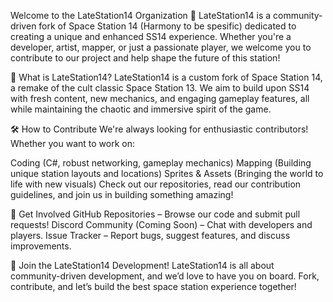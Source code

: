 Welcome to the LateStation14 Organization 🚀
LateStation14 is a community-driven fork of Space Station 14 (Harmony to be spesific) dedicated to creating a unique and enhanced SS14 experience. Whether you're a developer, artist, mapper, or just a passionate player, we welcome you to contribute to our project and help shape the future of this station!

🌌 What is LateStation14?
LateStation14 is a custom fork of Space Station 14, a remake of the cult classic Space Station 13. We aim to build upon SS14 with fresh content, new mechanics, and engaging gameplay features, all while maintaining the chaotic and immersive spirit of the game.

🛠️ How to Contribute
We're always looking for enthusiastic contributors! Whether you want to work on:

Coding (C#, robust networking, gameplay mechanics)
Mapping (Building unique station layouts and locations)
Sprites & Assets (Bringing the world to life with new visuals)
Check out our repositories, read our contribution guidelines, and join us in building something amazing!

🔗 Get Involved
GitHub Repositories – Browse our code and submit pull requests!
Discord Community (Coming Soon) – Chat with developers and players.
Issue Tracker – Report bugs, suggest features, and discuss improvements.

🚀 Join the LateStation14 Development!
LateStation14 is all about community-driven development, and we’d love to have you on board. Fork, contribute, and let’s build the best space station experience together!
